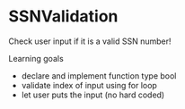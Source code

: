 # SSNValidation
Check user input if it is a valid SSN number!

Learning goals
- declare and implement function type bool
- validate index of input using for loop
- let user puts the input (no hard coded)
